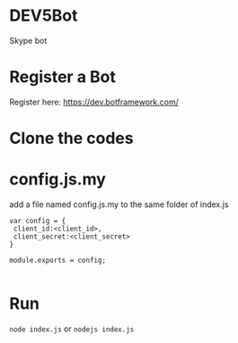 # DEV5Bot
Skype bot

# Register a Bot

Register here: https://dev.botframework.com/ 

# Clone the codes

# config.js.my
add a file named config.js.my to the same folder of index.js
```
var config = {
 client_id:<client_id>,
 client_secret:<client_secret>
}

module.exports = config;


```
# Run

`node index.js` or `nodejs index.js`
